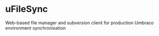 uFileSync
=========

Web-based file manager and subversion client for production Umbraco environment synchronisation